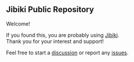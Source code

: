 ## Jibiki Public Repository

Welcome!  

If you found this, you are probably using [Jibiki](https://jibiki.martinp7r.com/).  
Thank you for your interest and support!

Feel free to start a [discussion](https://github.com/MartinP7r/jibiki-pub/discussions) or report any [issues](https://github.com/MartinP7r/jibiki-pub/issues).
